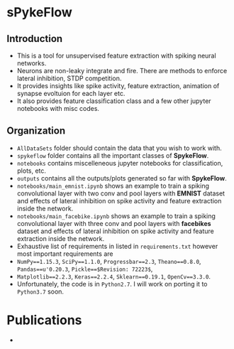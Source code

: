 # sPykeFlow 
## Introduction
* This is a tool for unsupervised feature extraction with spiking neural networks.
* Neurons are non-leaky integrate and fire. There are methods to enforce lateral inhibition, STDP competition.
* It provides insights like spike activity, feature extraction, animation of synapse evoltuion for each layer etc. 
* It also provides feature classification class and a few other jupyter notebooks with misc codes.
## Organization
* `AllDataSets` folder should contain the data that you wish to work with.
* `spykeflow` folder contains all the important classes of **SpykeFlow**.
* `notebooks` contains miscelleneous jupyter notebooks for classification, plots, etc.
* `outputs` contains all the outputs/plots generated so far with **SpykeFlow**.
* `notebooks/main_emnist.ipynb` shows an example to train a spiking convolutional layer with two conv and pool layers
with **EMNIST** dataset and effects of lateral inhibition on spike activity and feature extraction inside the network.
* `notebooks/main_facebike.ipynb` shows an example to train a spiking convolutional layer with three conv and pool layers
with **facebikes** dataset and effects of lateral inhibition on spike activity and feature extraction inside the network.
* Exhaustive list of requirements in listed in `requirements.txt` however most important requirements are
* `NumPy==1.15.3`, `SciPy==1.1.0`, `Progressbar==2.3`, `Theano==0.8.0`, `Pandas==u'0.20.3`, `Pickle==$Revision: 72223$`,
* `Matplotlib==2.2.3`, `Keras==2.2.4`, `Sklearn==0.19.1`, `OpenCv==3.3.0`.
* Unfortunately, the code is in `Python2.7`. I will work on porting it to `Python3.7` soon.
# Publications
* 

